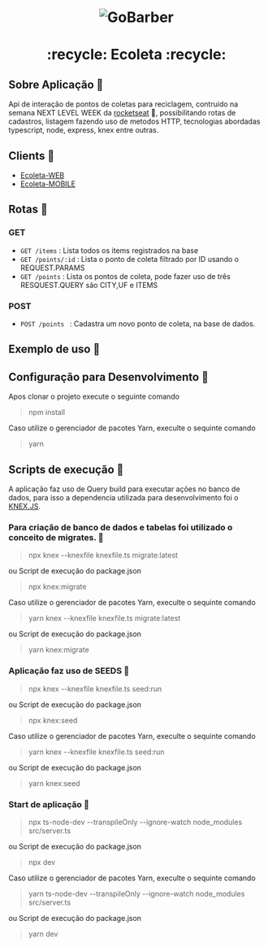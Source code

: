 

<h1 align="center">
<img alt="GoBarber" src="https://user-images.githubusercontent.com/35371615/83633748-d1eec980-a577-11ea-89c2-809ed6fb34ff.png"/>
</h1>
<h1 align="center">:recycle: Ecoleta :recycle:</h1>



## Sobre Aplicação :dart:
  Api de interação  de pontos de coletas para reciclagem, contruido na semana NEXT LEVEL WEEK da
  <a href="https://rocketseat.com.br/">rocketseat</a> :rocket:, possibilitando rotas de cadastros, listagem fazendo uso de metodos HTTP,
  tecnologias abordadas typescript, node, express, knex entre outras.
  
## Clients :dart:
- <a href="https://github.com/FelipecgPereira/Ecoleta-frontend">Ecoleta-WEB</a> 
- <a href="https://github.com/FelipecgPereira/Ecoleta-mobile">Ecoleta-MOBILE</a> 

## Rotas :dart:

### GET 
- `GET /items` : Lista todos os items registrados na base
- `GET /points/:id` : Lista o ponto de coleta filtrado por ID usando o REQUEST.PARAMS
- `GET /points` : Lista os pontos de coleta, pode fazer uso de três  RESQUEST.QUERY são CITY,UF e ITEMS


### POST

- `POST /points ` : Cadastra um novo ponto de coleta, na base de dados.


## Exemplo de uso :dart:


## Configuração para Desenvolvimento :wrench:
Apos clonar o projeto execute o seguinte comando 
> npm install

Caso utilize o gerenciador de pacotes Yarn, execulte o sequinte comando

> yarn 

## Scripts de execução :page_with_curl:

A aplicação faz uso de Query build para executar ações no banco de dados, para isso a dependencia utilizada para desenvolvimento 
foi o <a href="http://knexjs.org/">KNEX.JS</a>.

### Para criação de banco de dados e tabelas foi utilizado o conceito de migrates. :hammer:

> npx knex  --knexfile knexfile.ts migrate:latest

ou Script de execução do package.json

> npx knex:migrate

Caso utilize o gerenciador de pacotes Yarn, execulte o sequinte comando

> yarn knex  --knexfile knexfile.ts migrate:latest

ou Script de execução do package.json

> yarn knex:migrate

### Aplicação faz uso de SEEDS :hammer:

> npx knex --knexfile knexfile.ts seed:run

ou Script de execução do package.json

> npx knex:seed

Caso utilize o gerenciador de pacotes Yarn, execulte o sequinte comando

> yarn knex --knexfile knexfile.ts seed:run

ou Script de execução do package.json

> yarn knex:seed

### Start de aplicação :rocket:

> npx ts-node-dev --transpileOnly --ignore-watch node_modules src/server.ts

ou Script de execução do package.json

> npx dev

Caso utilize o gerenciador de pacotes Yarn, execulte o sequinte comando

> yarn ts-node-dev --transpileOnly --ignore-watch node_modules src/server.ts

ou Script de execução do package.json

> yarn dev








